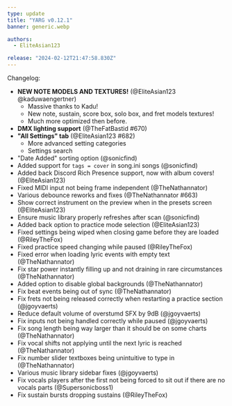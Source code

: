 ```yaml
---
type: update
title: "YARG v0.12.1"
banner: generic.webp

authors:
  - EliteAsian123

release: "2024-02-12T21:47:58.830Z"
---
```


Changelog:

* **NEW NOTE MODELS AND TEXTURES!** (@EliteAsian123 @kaduwaengertner)
  * Massive thanks to Kadu!
  * New note, sustain, score box, solo box, and fret models textures!
  * Much more optimized then before.
* **DMX lighting support** (@TheFatBastid #670)
* **"All Settings" tab** (@EliteAsian123 #682)
  * More advanced setting categories
  * Settings search
* "Date Added" sorting option (@sonicfind)
* Added support for `tags = cover` in song.ini songs (@sonicfind)
* Added back Discord Rich Presence support, now with album covers! (@EliteAsian123)
* Fixed MIDI input not being frame independent (@TheNathannator)
* Various debounce reworks and fixes (@TheNathannator #663)
* Show correct instrument on the preview when in the presets screen (@EliteAsian123)
* Ensure music library properly refreshes after scan (@sonicfind)
* Added back option to practice mode selection (@EliteAsian123)
* Fixed settings being wiped when closing game before they are loaded (@RileyTheFox)
* Fixed practice speed changing while paused (@RileyTheFox)
* Fixed error when loading lyric events with empty text (@TheNathannator)
* Fix star power instantly filling up and not draining in rare circumstances (@TheNathannator)
* Added option to disable global backgrounds (@TheNathannator)
* Fix beat events being out of sync (@TheNathannator)
* Fix frets not being released correctly when restarting a practice section (@jgoyvaerts)
* Reduce default volume of overstumd SFX by 9dB (@jgoyvaerts)
* Fix inputs not being handled correctly while paused (@jgoyvaerts)
* Fix song length being way larger than it should be on some charts (@TheNathannator)
* Fix vocal shifts not applying until the next lyric is reached (@TheNathannator)
* Fix number slider textboxes being unintuitive to type in (@TheNathannator)
* Various music library sidebar fixes (@jgoyvaerts)
* Fix vocals players after the first not being forced to sit out if there are no vocals parts (@Supersonicboss1)
* Fix sustain bursts dropping sustains (@RileyTheFox)
